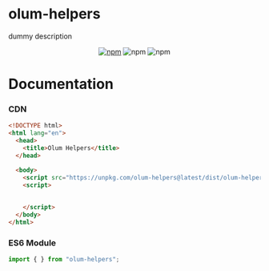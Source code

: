 # olum-helpers

dummy description

<p align="center">
 <a href="https://www.npmjs.com/package/olum-helpers" target="_blank"><img src="https://img.shields.io/npm/v/olum-helpers" alt="npm"></a>
 <img src="https://img.shields.io/npm/dm/olum-helpers" alt="npm">
 <img src="https://img.shields.io/npm/l/olum-helpers" alt="npm">
</p>

# Documentation

### CDN

```html
<!DOCTYPE html>
<html lang="en">
  <head>
    <title>Olum Helpers</title>
  </head>

  <body>
    <script src="https://unpkg.com/olum-helpers@latest/dist/olum-helpers.min.js"></script>
    <script>
      
      
    </script>
  </body>
</html>
```

### ES6 Module

```javascript
import { } from "olum-helpers";



```
